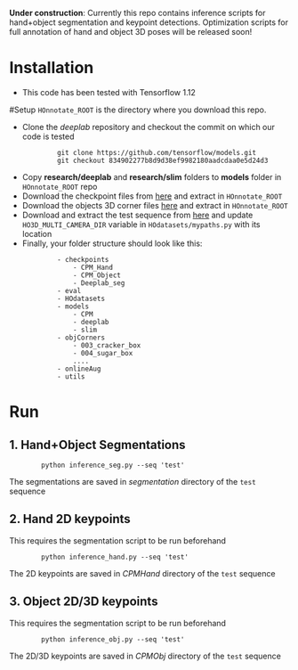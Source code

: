 **Under construction**: Currently this repo contains inference scripts for hand+object
segmentation and keypoint detections. Optimization scripts for full annotation of hand and 
object 3D poses will be released soon!

# Installation
- This code has been tested with Tensorflow 1.12

#Setup
`HOnnotate_ROOT` is the directory where you download this repo.
- Clone the *deeplab* repository and checkout the commit on which our code is tested
```
            git clone https://github.com/tensorflow/models.git
            git checkout 834902277b8d9d38ef9982180aadcdaa0e5d24d3
```
- Copy **research/deeplab** and **research/slim** folders to **models** folder in ``HOnnotate_ROOT`` repo
- Download the checkpoint files from [here](https://files.icg.tugraz.at/f/f23053e075a140ca8756/?dl=1) and extract in ``HOnnotate_ROOT``
- Download the objects 3D corner files [here](https://files.icg.tugraz.at/f/b400540c6c81425e8978/?dl=1) and extract in `HOnnotate_ROOT` 
- Download and extract the test sequence from [here]() and update `HO3D_MULTI_CAMERA_DIR` variable in `HOdatasets/mypaths.py` with its location
- Finally, your folder structure should look like this:
```
            - checkpoints
                - CPM_Hand
                - CPM_Object
                - Deeplab_seg
            - eval
            - HOdatasets
            - models
                - CPM
                - deeplab
                - slim
            - objCorners
                - 003_cracker_box
                - 004_sugar_box
                ....
            - onlineAug
            - utils
```

# Run
## 1. Hand+Object Segmentations
```
        python inference_seg.py --seq 'test'
```
The segmentations are saved in *segmentation* directory of the `test` sequence

## 2. Hand 2D keypoints
This requires the segmentation script to be run beforehand
```.env
        python inference_hand.py --seq 'test'
```
The 2D keypoints are saved in *CPMHand* directory of the `test` sequence

## 3. Object 2D/3D keypoints
This requires the segmentation script to be run beforehand
```.env
        python inference_obj.py --seq 'test'
```
The 2D/3D keypoints are saved in *CPMObj* directory of the `test` sequence
